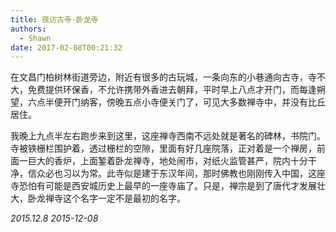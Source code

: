 ```yaml
---
title: 夜访古寺·卧龙寺
authors:
  - Shawn
date: 2017-02-08T00:21:32
---
```


在文昌门柏树林街道旁边，附近有很多的古玩城，一条向东的小巷通向古寺，寺不大，免费提供环保香，不允许携带外香进去朝拜，平时早上八点才开门，而每逢朔望，六点半便开门纳客，傍晚五点小寺便关门了，可见大多数禅寺中，并没有比丘居住。
<!-- more -->
我晚上九点半左右跑步来到这里，这座禅寺西南不远处就是著名的碑林，书院门。寺被铁栅栏围护着，透过栅栏的空隙，里面有好几座院落，正对着是一个禅房，前面一巨大的香炉，上面錾着卧龙禅寺，地处闹市，对纸火监管甚严，院内十分干净，信众必也习以为常。此寺似是建于东汉年间，那时佛教也刚刚传入中国，这座寺恐怕有可能是西安城历史上最早的一座寺庙了。只是，禅宗是到了唐代才发展壮大，卧龙禅寺这个名字一定不是最初的名字。

*2015.12.8*
*2015-12-08*